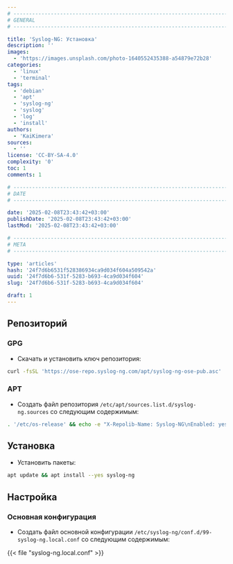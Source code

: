 ```yaml
---
# -------------------------------------------------------------------------------------------------------------------- #
# GENERAL
# -------------------------------------------------------------------------------------------------------------------- #

title: 'Syslog-NG: Установка'
description: ''
images:
  - 'https://images.unsplash.com/photo-1640552435388-a54879e72b28'
categories:
  - 'linux'
  - 'terminal'
tags:
  - 'debian'
  - 'apt'
  - 'syslog-ng'
  - 'syslog'
  - 'log'
  - 'install'
authors:
  - 'KaiKimera'
sources:
  - ''
license: 'CC-BY-SA-4.0'
complexity: '0'
toc: 1
comments: 1

# -------------------------------------------------------------------------------------------------------------------- #
# DATE
# -------------------------------------------------------------------------------------------------------------------- #

date: '2025-02-08T23:43:42+03:00'
publishDate: '2025-02-08T23:43:42+03:00'
lastMod: '2025-02-08T23:43:42+03:00'

# -------------------------------------------------------------------------------------------------------------------- #
# META
# -------------------------------------------------------------------------------------------------------------------- #

type: 'articles'
hash: '24f7d6b6531f528386934ca9d034f604a509542a'
uuid: '24f7d6b6-531f-5283-b693-4ca9d034f604'
slug: '24f7d6b6-531f-5283-b693-4ca9d034f604'

draft: 1
---
```




<!--more-->

## Репозиторий

### GPG

- Скачать и установить ключ репозитория:

```bash
curl -fsSL 'https://ose-repo.syslog-ng.com/apt/syslog-ng-ose-pub.asc' | gpg --dearmor -o '/etc/apt/keyrings/syslog-ng.gpg'
```

### APT

- Создать файл репозитория `/etc/apt/sources.list.d/syslog-ng.sources` со следующим содержимым:

```bash
. '/etc/os-release' && echo -e "X-Repolib-Name: Syslog-NG\nEnabled: yes\nTypes: deb\nURIs: https://ose-repo.syslog-ng.com/apt\nSuites: stable\nComponents: ${ID}-${VERSION_CODENAME}\nArchitectures: $( dpkg --print-architecture )\nSigned-By: /etc/apt/keyrings/syslog-ng.gpg\n" | tee '/etc/apt/sources.list.d/syslog-ng.sources' > '/dev/null'
```

## Установка

- Установить пакеты:

```bash
apt update && apt install --yes syslog-ng
```

## Настройка

### Основная конфигурация

- Создать файл основной конфигурации `/etc/syslog-ng/conf.d/99-syslog-ng.local.conf` со следующим содержимым:

{{< file "syslog-ng.local.conf" >}}
